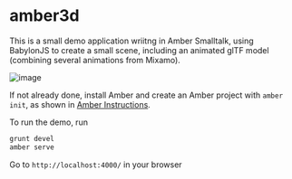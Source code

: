 # amber3d

This is a small demo application wriitng in Amber Smalltalk, using BabylonJS to create a small scene, including an animated glTF model (combining several animations from Mixamo).

![image](https://github.com/psvensson/amber3d/blob/main/Screenshot%20from%202021-03-23%2020-48-11.png)

If not already done, install Amber and create an Amber project with `amber init`,
as shown in [Amber Instructions](https://lolg.it/amber/amber#prerequisities).

To run the demo, run

```sh
grunt devel
amber serve
```

Go to `http://localhost:4000/` in your browser 


